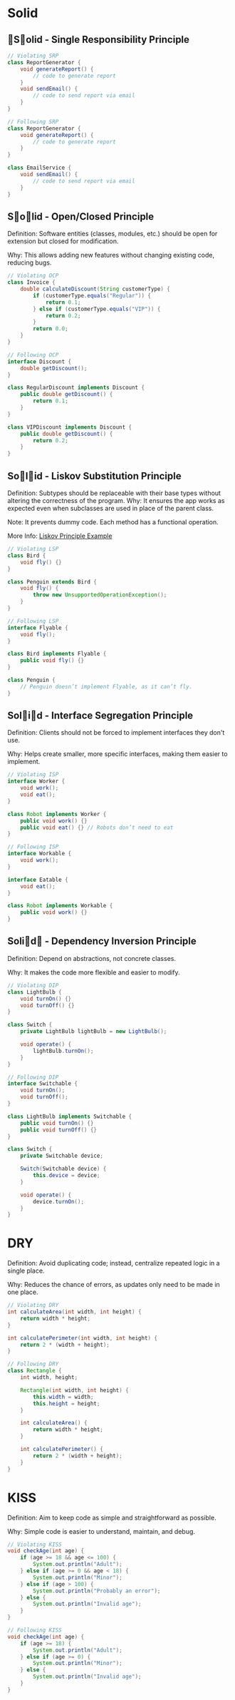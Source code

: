# Solid

## 🔸S🔸olid - Single Responsibility Principle

```java
// Violating SRP
class ReportGenerator {
    void generateReport() {
        // code to generate report
    }
    void sendEmail() {
        // code to send report via email
    }
}

// Following SRP
class ReportGenerator {
    void generateReport() {
        // code to generate report
    }
}

class EmailService {
    void sendEmail() {
        // code to send report via email
    }
}

```

## S🔸o🔸lid - Open/Closed Principle

Definition: Software entities (classes, modules, etc.) should be open for extension but closed for modification.

Why: This allows adding new features without changing existing code, reducing bugs.

```java
// Violating OCP
class Invoice {
    double calculateDiscount(String customerType) {
        if (customerType.equals("Regular")) {
            return 0.1;
        } else if (customerType.equals("VIP")) {
            return 0.2;
        }
        return 0.0;
    }
}

// Following OCP
interface Discount {
    double getDiscount();
}

class RegularDiscount implements Discount {
    public double getDiscount() {
        return 0.1;
    }
}

class VIPDiscount implements Discount {
    public double getDiscount() {
        return 0.2;
    }
}

```


## So🔸l🔸id - Liskov Substitution Principle

Definition: Subtypes should be replaceable with their base types without altering the correctness of the program.
Why: It ensures the app works as expected even when subclasses are used in place of the parent class.

Note: It prevents dummy code. Each method has a functional operation.

More Info: [Liskov Principle Example](https://www.gencayyildiz.com/blog/liskovun-yerine-gecme-prensibiliskov-substitution-principle-lsp/) 
```java
// Violating LSP
class Bird {
    void fly() {}
}

class Penguin extends Bird {
    void fly() {
        throw new UnsupportedOperationException();
    }
}

// Following LSP
interface Flyable {
    void fly();
}

class Bird implements Flyable {
    public void fly() {}
}

class Penguin {
    // Penguin doesn’t implement Flyable, as it can’t fly.
}

```

## Sol🔸i🔸d - Interface Segregation Principle

Definition: Clients should not be forced to implement interfaces they don't use.

Why: Helps create smaller, more specific interfaces, making them easier to implement.

```java
// Violating ISP
interface Worker {
    void work();
    void eat();
}

class Robot implements Worker {
    public void work() {}
    public void eat() {} // Robots don’t need to eat
}

// Following ISP
interface Workable {
    void work();
}

interface Eatable {
    void eat();
}

class Robot implements Workable {
    public void work() {}
}
```

## Soli🔸d🔸 - Dependency Inversion Principle

Definition: Depend on abstractions, not concrete classes.

Why: It makes the code more flexible and easier to modify.

```java
// Violating DIP
class LightBulb {
    void turnOn() {}
    void turnOff() {}
}

class Switch {
    private LightBulb lightBulb = new LightBulb();

    void operate() {
        lightBulb.turnOn();
    }
}

// Following DIP
interface Switchable {
    void turnOn();
    void turnOff();
}

class LightBulb implements Switchable {
    public void turnOn() {}
    public void turnOff() {}
}

class Switch {
    private Switchable device;

    Switch(Switchable device) {
        this.device = device;
    }

    void operate() {
        device.turnOn();
    }
}
```


# DRY

Definition: Avoid duplicating code; instead, centralize repeated logic in a single place.

Why: Reduces the chance of errors, as updates only need to be made in one place.

```java
// Violating DRY
int calculateArea(int width, int height) {
    return width * height;
}

int calculatePerimeter(int width, int height) {
    return 2 * (width + height);
}

// Following DRY
class Rectangle {
    int width, height;

    Rectangle(int width, int height) {
        this.width = width;
        this.height = height;
    }

    int calculateArea() {
        return width * height;
    }

    int calculatePerimeter() {
        return 2 * (width + height);
    }
}
```

# KISS

Definition: Aim to keep code as simple and straightforward as possible.

Why: Simple code is easier to understand, maintain, and debug.

```java
// Violating KISS
void checkAge(int age) {
    if (age >= 18 && age <= 100) {
        System.out.println("Adult");
    } else if (age >= 0 && age < 18) {
        System.out.println("Minor");
    } else if (age > 100) {
        System.out.println("Probably an error");
    } else {
        System.out.println("Invalid age");
    }
}

// Following KISS
void checkAge(int age) {
    if (age >= 18) {
        System.out.println("Adult");
    } else if (age >= 0) {
        System.out.println("Minor");
    } else {
        System.out.println("Invalid age");
    }
}
```